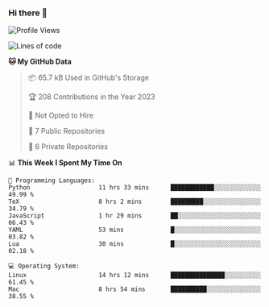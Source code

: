 ### Hi there 👋

<!--
**huayuan4396/huayuan4396** is a ✨ _special_ ✨ repository because its `README.md` (this file) appears on your GitHub profile.

Here are some ideas to get you started:

- 🔭 I’m currently working on ...
- 🌱 I’m currently learning ...
- 👯 I’m looking to collaborate on ...
- 🤔 I’m looking for help with ...
- 💬 Ask me about ...
- 📫 How to reach me: ...
- 😄 Pronouns: ...
- ⚡ Fun fact: ...
-->

<!--START_SECTION:waka-->
![Profile Views](http://img.shields.io/badge/Profile%20Views-0-blue)

![Lines of code](https://img.shields.io/badge/From%20Hello%20World%20I%27ve%20Written-184.9%20thousand%20lines%20of%20code-blue)

**🐱 My GitHub Data** 

> 📦 65.7 kB Used in GitHub's Storage 
 > 
> 🏆 208 Contributions in the Year 2023
 > 
> 🚫 Not Opted to Hire
 > 
> 📜 7 Public Repositories 
 > 
> 🔑 6 Private Repositories 
 > 
📊 **This Week I Spent My Time On** 

```text
💬 Programming Languages: 
Python                   11 hrs 33 mins      ████████████░░░░░░░░░░░░░   49.99 % 
TeX                      8 hrs 2 mins        █████████░░░░░░░░░░░░░░░░   34.79 % 
JavaScript               1 hr 29 mins        ██░░░░░░░░░░░░░░░░░░░░░░░   06.43 % 
YAML                     53 mins             █░░░░░░░░░░░░░░░░░░░░░░░░   03.82 % 
Lua                      30 mins             █░░░░░░░░░░░░░░░░░░░░░░░░   02.18 % 

💻 Operating System: 
Linux                    14 hrs 12 mins      ███████████████░░░░░░░░░░   61.45 % 
Mac                      8 hrs 54 mins       ██████████░░░░░░░░░░░░░░░   38.55 % 
```


<!--END_SECTION:waka-->

